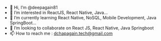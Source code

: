 - 👋 Hi, I’m @deepagain81
- 👀 I’m interested in ReactJS, React Native, Java...
- 🌱 I’m currently learning React Native, NoSQL, Mobile Development, Java SpringBoot...
- 💞️ I’m looking to collaborate on React JS, React Native, Java Springboot
- 📫 How to reach me : dchapagain.tech@gmail.com

<!---
deepagain81/deepagain81 is a ✨ special ✨ repository because its `README.md` (this file) appears on your GitHub profile.
You can click the Preview link to take a look at your changes.
--->
